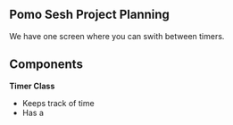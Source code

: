 ## Pomo Sesh Project Planning

We have one screen where you can swith between timers.

## Components

**Timer Class**
 - Keeps track of time
 - Has a 